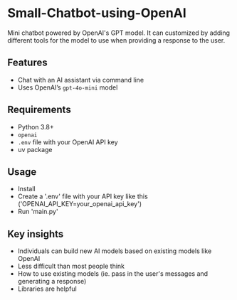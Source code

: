 # Small-Chatbot-using-OpenAI
Mini chatbot powered by OpenAI's GPT model. It can customized by adding different tools for the model to use when providing a response to the user.

## Features
- Chat with an AI assistant via command line
- Uses OpenAI’s `gpt-4o-mini` model

## Requirements
- Python 3.8+
- `openai`
- `.env` file with your OpenAI API key
- uv package

## Usage
- Install
- Create a '.env' file with your API key like this ('OPENAI_API_KEY=your_openai_api_key')
- Run 'main.py'

## Key insights
- Individuals can build new AI models based on existing models like OpenAI
- Less difficult than most people think
- How to use existing models (ie. pass in the user's messages and generating a response)
- Libraries are helpful
